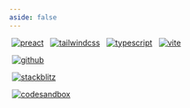 ```yaml
---
aside: false
---
```


<p>
  <a title="preact" href="https://preactjs.com" target="_blank" style="display: inline-block; margin: 0px 4px;">
    <img alt="preact" src="https://none.deno.dev/ui/icon-button/simple?c=blue&i=preact" />
  </a>
  <a title="tailwindcss" href="https://tailwindcss.com" target="_blank" style="display: inline-block; margin: 0px 4px;">
    <img alt="tailwindcss" src="https://none.deno.dev/ui/icon-button/simple?c=cyan&i=tailwindcss" />
  </a>
  <a title="typescript" href="https://www.typescriptlang.org" target="_blank" style="display: inline-block; margin: 0px 4px;">
    <img alt="typescript" src="https://none.deno.dev/ui/icon-button/simple?c=blue&i=typescript" />
  </a>
  <a title="vite" href="https://vitejs.dev" target="_blank" style="display: inline-block; margin: 0px 4px;">
    <img alt="vite" src="https://none.deno.dev/ui/icon-button/simple?c=violet&i=vite" />
  </a>
</p>

<p>
  <a title="github" href="https://github.com/flamrdevs/klass-examples/tree/main/preact-tailwind" target="_blank" style="display: inline-block; margin: 0px 4px;">
    <img alt="github" src="https://none.deno.dev/ui/button/simple?i=github&e=Open in GitHub" hspace="1">
  </a>
</p>
<p>
  <a title="stackblitz" href="https://stackblitz.com/fork/github/flamrdevs/klass-examples/tree/main/preact-tailwind?title=Klass%20Preact%20Tailwind" target="_blank" style="display: inline-block; margin: 0px 4px;">
    <img alt="stackblitz" src="https://none.deno.dev/ui/button/simple?c=blue&i=stackblitz&e=Open in StackBlitz" hspace="1">
  </a>
</p>
<p>
  <a title="codesandbox" href="https://codesandbox.io/p/sandbox/github/flamrdevs/klass-examples/tree/main/preact-tailwind" target="_blank" style="display: inline-block; margin: 0px 4px;">
    <img alt="codesandbox" src="https://none.deno.dev/ui/button/simple?i=codesandbox&e=Open in CodeSandbox" hspace="1">
  </a>
</p>
